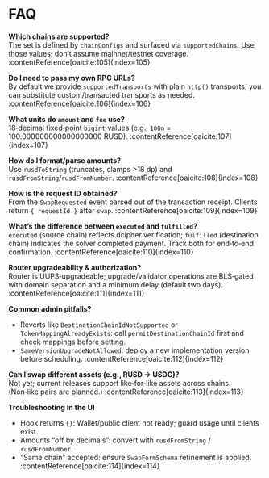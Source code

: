 # FAQ

**Which chains are supported?**  
The set is defined by `chainConfigs` and surfaced via `supportedChains`. Use those values; don’t assume mainnet/testnet coverage. :contentReference[oaicite:105]{index=105}

**Do I need to pass my own RPC URLs?**  
By default we provide `supportedTransports` with plain `http()` transports; you can substitute custom/transacted transports as needed. :contentReference[oaicite:106]{index=106}

**What units do `amount` and `fee` use?**  
18‑decimal fixed‑point `bigint` values (e.g., `100n` = 100.000000000000000000 RUSD). :contentReference[oaicite:107]{index=107}

**How do I format/parse amounts?**  
Use `rusdToString` (truncates, clamps >18 dp) and `rusdFromString`/`rusdFromNumber`. :contentReference[oaicite:108]{index=108}

**How is the request ID obtained?**  
From the `SwapRequested` event parsed out of the transaction receipt. Clients return `{ requestId }` after `swap`. :contentReference[oaicite:109]{index=109}

**What’s the difference between `executed` and `fulfilled`?**  
`executed` (source chain) reflects dcipher verification; `fulfilled` (destination chain) indicates the solver completed payment. Track both for end‑to‑end confirmation. :contentReference[oaicite:110]{index=110}

**Router upgradeability & authorization?**  
Router is UUPS‑upgradeable; upgrade/validator operations are BLS‑gated with domain separation and a minimum delay (default two days). :contentReference[oaicite:111]{index=111}

**Common admin pitfalls?**  
- Reverts like `DestinationChainIdNotSupported` or `TokenMappingAlreadyExists`: call `permitDestinationChainId` first and check mappings before setting.  
- `SameVersionUpgradeNotAllowed`: deploy a new implementation version before scheduling. :contentReference[oaicite:112]{index=112}

**Can I swap different assets (e.g., RUSD → USDC)?**  
Not yet; current releases support like‑for‑like assets across chains. (Non‑like pairs are planned.) :contentReference[oaicite:113]{index=113}

**Troubleshooting in the UI**  
- Hook returns `{}`: Wallet/public client not ready; guard usage until clients exist.  
- Amounts “off by decimals”: convert with `rusdFromString` / `rusdFromNumber`.  
- “Same chain” accepted: ensure `SwapFormSchema` refinement is applied. :contentReference[oaicite:114]{index=114}

